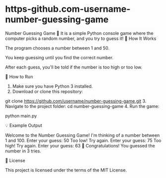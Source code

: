 # https-github.com-username-number-guessing-game
Number Guessing Game 🎯
It is a simple Python console game where the computer picks a random number, and you try to guess it!
📜 How It Works

The program chooses a number between 1 and 50.

You keep guessing until you find the correct number.

After each guess, you'll be told if the number is too high or too low.


🚀 How to Run

1. Make sure you have Python 3 installed.
2. Download or clone this repository:

git clone https://github.com/username/number-guessing-game.git
3. Navigate to the project folder:
cd number-guessing-game
4. Run the game:

python main.py



💡 Example Output

Welcome to the Number Guessing Game!
I'm thinking of a number between 1 and 100.
Enter your guess: 50
Too low! Try again.
Enter your guess: 75
Too high! Try again.
Enter your guess: 63
🎉 Congratulations! You guessed the number in 3 tries.

📄 License

This project is licensed under the terms of the MIT License.
